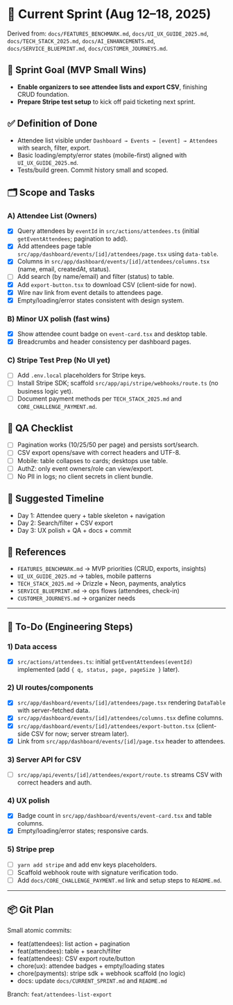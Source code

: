 # 🚀 Current Sprint (Aug 12–18, 2025)

Derived from: `docs/FEATURES_BENCHMARK.md`, `docs/UI_UX_GUIDE_2025.md`, `docs/TECH_STACK_2025.md`, `docs/AI_ENHANCEMENTS.md`, `docs/SERVICE_BLUEPRINT.md`, `docs/CUSTOMER_JOURNEYS.md`.

## 🎯 Sprint Goal (MVP Small Wins)

- **Enable organizers to see attendee lists and export CSV**, finishing CRUD foundation.
- **Prepare Stripe test setup** to kick off paid ticketing next sprint.

## ✅ Definition of Done

- Attendee list visible under `Dashboard → Events → [event] → Attendees` with search, filter, export.
- Basic loading/empty/error states (mobile-first) aligned with `UI_UX_GUIDE_2025.md`.
- Tests/build green. Commit history small and scoped.

## 🗂 Scope and Tasks

### A) Attendee List (Owners)

- [x] Query attendees by `eventId` in `src/actions/attendees.ts` (initial `getEventAttendees`; pagination to add).
- [x] Add attendees page table `src/app/dashboard/events/[id]/attendees/page.tsx` using `data-table`.
- [x] Columns in `src/app/dashboard/events/[id]/attendees/columns.tsx` (name, email, createdAt, status).
- [ ] Add search (by name/email) and filter (status) to table.
- [x] Add `export-button.tsx` to download CSV (client-side for now).
- [x] Wire nav link from event details to attendees page.
- [x] Empty/loading/error states consistent with design system.

### B) Minor UX polish (fast wins)

- [x] Show attendee count badge on `event-card.tsx` and desktop table.
- [x] Breadcrumbs and header consistency per dashboard pages.

### C) Stripe Test Prep (No UI yet)

- [ ] Add `.env.local` placeholders for Stripe keys.
- [ ] Install Stripe SDK; scaffold `src/app/api/stripe/webhooks/route.ts` (no business logic yet).
- [ ] Document payment methods per `TECH_STACK_2025.md` and `CORE_CHALLENGE_PAYMENT.md`.

## 🔬 QA Checklist

- [ ] Pagination works (10/25/50 per page) and persists sort/search.
- [ ] CSV export opens/save with correct headers and UTF-8.
- [ ] Mobile: table collapses to cards; desktops use table.
- [ ] AuthZ: only event owners/role can view/export.
- [ ] No PII in logs; no client secrets in client bundle.

## 📅 Suggested Timeline

- Day 1: Attendee query + table skeleton + navigation
- Day 2: Search/filter + CSV export
- Day 3: UX polish + QA + docs + commit

## 🧭 References

- `FEATURES_BENCHMARK.md` → MVP priorities (CRUD, exports, insights)
- `UI_UX_GUIDE_2025.md` → tables, mobile patterns
- `TECH_STACK_2025.md` → Drizzle + Neon, payments, analytics
- `SERVICE_BLUEPRINT.md` → ops flows (attendees, check-in)
- `CUSTOMER_JOURNEYS.md` → organizer needs

---

## 🧱 To-Do (Engineering Steps)

### 1) Data access

- [x] `src/actions/attendees.ts`: initial `getEventAttendees(eventId)` implemented (add `{ q, status, page, pageSize }` later).

### 2) UI routes/components

- [x] `src/app/dashboard/events/[id]/attendees/page.tsx` rendering `DataTable` with server-fetched data.
- [x] `src/app/dashboard/events/[id]/attendees/columns.tsx` define columns.
- [x] `src/app/dashboard/events/[id]/attendees/export-button.tsx` (client-side CSV for now; server stream later).
- [x] Link from `src/app/dashboard/events/[id]/page.tsx` header to attendees.

### 3) Server API for CSV

- [ ] `src/app/api/events/[id]/attendees/export/route.ts` streams CSV with correct headers and auth.

### 4) UX polish

- [x] Badge count in `src/app/dashboard/events/event-card.tsx` and table columns.
- [x] Empty/loading/error states; responsive cards.

### 5) Stripe prep

- [ ] `yarn add stripe` and add env keys placeholders.
- [ ] Scaffold webhook route with signature verification todo.
- [ ] Add `docs/CORE_CHALLENGE_PAYMENT.md` link and setup steps to `README.md`.

---

## 📦 Git Plan

Small atomic commits:

- feat(attendees): list action + pagination
- feat(attendees): table + search/filter
- feat(attendees): CSV export route/button
- chore(ux): attendee badges + empty/loading states
- chore(payments): stripe sdk + webhook scaffold (no logic)
- docs: update `docs/CURRENT_SPRINT.md` and `README.md`

Branch: `feat/attendees-list-export`
